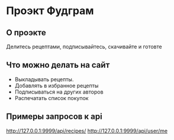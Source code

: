 #  Проэкт Фудграм

## О проэкте

Делитесь рецептами, подписывайтесь, скачивайте и готовте

## Что можно делать на сайт

- Выкладывать рецепты.
- Добавлять в избранное рецепты
- Подписываться на других авторов
- Распечатать список покупок

## Примеры запросов к api

http://127.0.0.1:9999/api/recipes/
http://127.0.0.1:9999/api/user/me